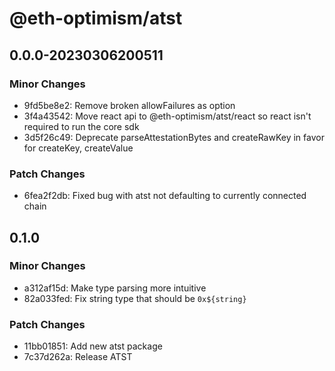 # @eth-optimism/atst

## 0.0.0-20230306200511

### Minor Changes

- 9fd5be8e2: Remove broken allowFailures as option
- 3f4a43542: Move react api to @eth-optimism/atst/react so react isn't required to run the core sdk
- 3d5f26c49: Deprecate parseAttestationBytes and createRawKey in favor for createKey, createValue

### Patch Changes

- 6fea2f2db: Fixed bug with atst not defaulting to currently connected chain

## 0.1.0

### Minor Changes

- a312af15d: Make type parsing more intuitive
- 82a033fed: Fix string type that should be `0x${string}`

### Patch Changes

- 11bb01851: Add new atst package
- 7c37d262a: Release ATST
